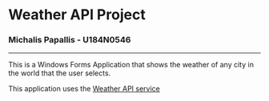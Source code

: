 # Weather API Project

### Michalis Papallis - U184N0546
---
This is a Windows Forms Application that shows the weather of any city in the world that the user selects.

This application uses the [Weather API service](https://www.weatherapi.com/)